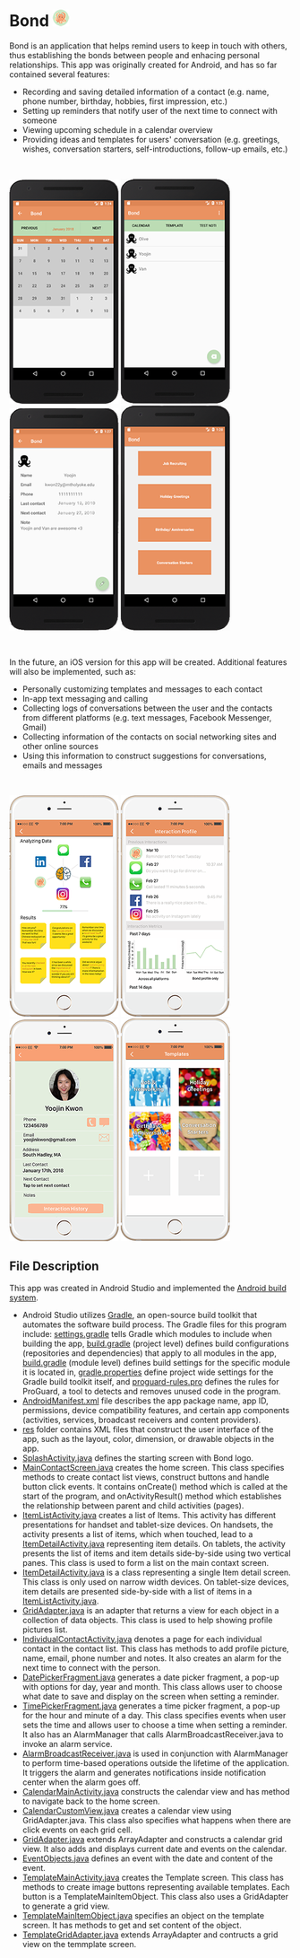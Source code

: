 # Bond ![logo](misc/Bond%20Logo%202.png)

Bond is an application that helps remind users to keep in touch with others, thus establishing the bonds between people and enhacing personal relationships. This app was originally created for Android, and has so far contained several features:
- Recording and saving detailed information of a contact (e.g. name, phone number, birthday, hobbies, first impression, etc.)
- Setting up reminders that notify user of the next time to connect with someone
- Viewing upcoming schedule in a calendar overview
- Providing ideas and templates for users' conversation (e.g. greetings, wishes, conversation starters, self-introductions, follow-up emails, etc.)
<br>

![](misc/Bond%20Calendar.png) ![](misc/Bond%20Contact%20List.png) ![](misc/Bond%20Contact.png) ![](misc/Bond%20Template%20Menu.png) 

<br>

In the future, an iOS version for this app will be created. Additional features will also be implemented, such as:
- Personally customizing templates and messages to each contact
- In-app text messaging and calling
- Collecting logs of conversations between the user and the contacts from different platforms (e.g. text messages, Facebook Messenger, Gmail)
- Collecting information of the contacts on social networking sites and other online sources
- Using this information to construct suggestions for conversations, emails and messages

<br>

![](misc/Bond%20Artificial%20Intelligence.png) ![](misc/Bond%20Profile%20iPhone.png) ![](misc/Bond%20Contact%20iPhone.png) ![](misc/Bond%20Template%20Menu%20iPhone%202.png)
<br>

## File Description
This app was created in Android Studio and implemented the [Android build system](https://developer.android.com/studio/build/).

* Android Studio utilizes [Gradle](https://gradle.com/), an open-source build toolkit that automates the software build process. The Gradle files for this program include: [settings.gradle](https://github.com/vantrinh7/Bond/blob/master/settings.gradle) tells Gradle which modules to include when building the app, [build.gradle](https://github.com/vantrinh7/Bond/blob/master/build.gradle) (project level) defines build configurations (repositories and dependencies) that apply to all modules in the app, [build.gradle](https://github.com/vantrinh7/Bond/blob/master/app/build.gradle) (module level) defines build settings for the specific module it is located in, [gradle.properties](https://github.com/vantrinh7/Bond/blob/master/gradle.properties) define project wide settings for the Gradle build toolkit itself, and [proguard-rules.pro](https://github.com/vantrinh7/Bond/blob/master/app/proguard-rules.pro) defines the rules for ProGuard, a tool to detects and removes unused code in the program.
* [AndroidManifest.xml](https://github.com/vantrinh7/Bond/blob/master/app/src/main/AndroidManifest.xml) file describes the app package name, app ID, permissions, device compatibility features, and certain app components (activities, services, broadcast receivers and content providers).
* [res](https://github.com/vantrinh7/Bond/tree/master/app/src/main/res) folder contains XML files that construct the user interface of the app, such as the layout, color, dimension, or drawable objects in the app.
* [SplashActivity.java](https://github.com/vantrinh7/Bond/blob/master/app/src/main/java/com/example/demouser/bond/SplashActivity.java) defines the starting screen with Bond logo.
* [MainContactScreen.java](https://github.com/vantrinh7/Bond/blob/master/app/src/main/java/com/example/demouser/bond/MainContactScreen.java) creates the home screen. This class specifies methods to create contact list views, construct buttons and handle button click events. It contains onCreate() method which is called at the start of the program, and onActivityResult() method which establishes the relationship between parent and child activities (pages).
* [ItemListActivity.java](https://github.com/vantrinh7/Bond/blob/master/app/src/main/java/com/example/demouser/bond/ItemListActivity.java) creates a list of Items. This activity has different presentations for handset and tablet-size devices. On handsets, the activity presents a list of items, which when touched, lead to a [ItemDetailActivity.java](https://github.com/vantrinh7/Bond/blob/master/app/src/main/java/com/example/demouser/bond/ItemDetailActivity.java) representing item details. On tablets, the activity presents the list of items and item details side-by-side using two vertical panes. This class is used to form a list on the main contaxt screen.
* [ItemDetailActivity.java](https://github.com/vantrinh7/Bond/blob/master/app/src/main/java/com/example/demouser/bond/ItemDetailActivity.java) is a class representing a single Item detail screen. This class is only used on narrow width devices. On tablet-size devices, item details are presented side-by-side with a list of items in a [ItemListActivity.java](https://github.com/vantrinh7/Bond/blob/master/app/src/main/java/com/example/demouser/bond/ItemListActivity.java).
* [GridAdapter.java](https://github.com/vantrinh7/Bond/blob/master/app/src/main/java/com/example/demouser/bond/CustomListAdapter.java) is an adapter that returns a view for each object in a collection of data objects. This class is used to help showing profile pictures list.
* [IndividualContactActivity.java](https://github.com/vantrinh7/Bond/blob/master/app/src/main/java/com/example/demouser/bond/IndividualContactActivity.java) denotes a page for each individual contact in the contact list. This class has methods to add profile picture, name, email, phone number and notes. It also creates an alarm for the next time to connect with the person.
* [DatePickerFragment.java](https://github.com/vantrinh7/Bond/blob/master/app/src/main/java/com/example/demouser/bond/DatePickerFragment.java) generates a date picker fragment, a pop-up with options for day, year and month. This class allows user to choose what date to save and display on the screen when setting a reminder.
* [TimePickerFragment.java](https://github.com/vantrinh7/Bond/blob/master/app/src/main/java/com/example/demouser/bond/TimePickerFragment.java) generates a time picker fragment, a pop-up for the hour and minute of a day. This class specifies events when user sets the time and allows user to choose a time when setting a reminder. It also has an AlarmManager that calls AlarmBroadcastReceiver.java to invoke an alarm service.
* [AlarmBroadcastReceiver.java](https://github.com/vantrinh7/Bond/blob/master/app/src/main/java/com/example/demouser/bond/AlarmBroadcastReceiver.java) is used in conjunction with AlarmManager to perform time-based operations outside the lifetime of the application. It triggers the alarm and generates notifications inside notification center when the alarm goes off.
* [CalendarMainActivity.java](https://github.com/vantrinh7/Bond/blob/master/app/src/main/java/com/example/demouser/bond/CalendarMainActivity.java) constructs the calendar view and has method to navigate back to the home screen.
* [CalendarCustomView.java](https://github.com/vantrinh7/Bond/blob/master/app/src/main/java/com/example/demouser/bond/CalendarCustomView.java) creates a calendar view using GridAdapter.java. This class also specifies what happens when there are click events on each grid cell.
* [GridAdapter.java](https://github.com/vantrinh7/Bond/blob/master/app/src/main/java/com/example/demouser/bond/GridAdapter.java) extends ArrayAdapter and constructs a calendar grid view. It also adds and displays current date and events on the calendar.
* [EventObjects.java](https://github.com/vantrinh7/Bond/blob/master/app/src/main/java/com/example/demouser/bond/EventObjects.java) defines an event with the date and content of the event.
* [TemplateMainActivity.java](https://github.com/vantrinh7/Bond/blob/master/app/src/main/java/com/example/demouser/bond/TemplateMainActivity.java) creates the Template screen. This class has methods to create image buttons representing available templates. Each button is a TemplateMainItemObject. This class also uses a GridAdapter to generate a grid view.
* [TemplateMainItemObject.java](https://github.com/vantrinh7/Bond/blob/master/app/src/main/java/com/example/demouser/bond/TemplateMainItemObjects.java) specifies an object on the template screen. It has methods to get and set content of the object.
* [TemplateGridAdapter.java](https://github.com/vantrinh7/Bond/blob/master/app/src/main/java/com/example/demouser/bond/TemplateGridAdapter.java) extends ArrayAdapter and contructs a grid view on the temmplate screen. 
